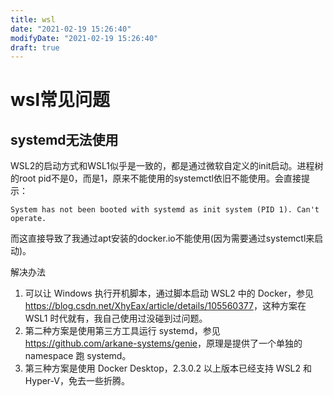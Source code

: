 ```yaml
---
title: wsl
date: "2021-02-19 15:26:40"
modifyDate: "2021-02-19 15:26:40"
draft: true
---
```

# wsl常见问题

## systemd无法使用

WSL2的启动方式和WSL1似乎是一致的，都是通过微软自定义的init启动。进程树的root pid不是0，而是1，原来不能使用的systemctl依旧不能使用。会直接提示：

```error
System has not been booted with systemd as init system (PID 1). Can't operate.
```

而这直接导致了我通过apt安装的docker.io不能使用(因为需要通过systemctl来启动)。

解决办法

1. 可以让 Windows 执行开机脚本，通过脚本启动 WSL2 中的 Docker，参见<https://blog.csdn.net/XhyEax/article/details/105560377>，这种方案在 WSL1 时代就有，我自己使用过没碰到过问题。
2. 第二种方案是使用第三方工具运行 systemd，参见 <https://github.com/arkane-systems/genie>，原理是提供了一个单独的 namespace 跑 systemd。
3. 第三种方案是使用 Docker Desktop，2.3.0.2 以上版本已经支持 WSL2 和 Hyper-V，免去一些折腾。

## 
